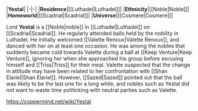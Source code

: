 |**Yestal**|
|-|-|
|**Residence**|[[Luthadel\|Luthadel]]|
|**Ethnicity**|[[Noble\|Noble]]|
|**Homeworld**|[[Scadrial\|Scadrial]]|
|**Universe**|[[Cosmere\|Cosmere]]|

Lord **Yestal** is a [[Noble\|noble]] in [[Luthadel\|Luthadel]] on [[Scadrial\|Scadrial]].
He regularly attended balls held by the nobility in Luthadel. He initially welcomed [[Valette Renoux\|Valette Renoux]], and danced with her on at least one occasion.
He was among the nobles that suddenly became cold towards Valette during a ball at [[Keep Venture\|Keep Venture]], ignoring her when she approached his group before excusing himself and [[Triss\|Triss]] for their meal. Valette suspected that the change in attitude may have been related to her confrontation with [[Shan Elariel\|Shan Elariel]]. However, [[Sazed\|Sazed]] pointed out that the ball was likely to be the last one for a long while, and nobles such as Yestal did not want to waste time politicking with neutral parties such as Valette.



https://coppermind.net/wiki/Yestal